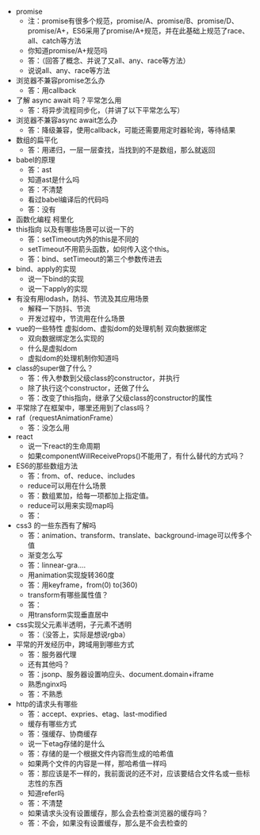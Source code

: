 - promise
  - 注：promise有很多个规范，promise/A、promise/B、promise/D、promise/A+，ES6采用了promise/A+规范，并在此基础上规范了race、all、catch等方法 
  - 你知道promise/A+规范吗
  - 答：（回答了概念、并说了又all、any、race等方法）
  - 说说all、any、race等方法
- 浏览器不兼容promise怎么办
  - 答：用callback
- 了解 async await 吗？平常怎么用
  - 答：将异步流程同步化，（并讲了以下平常怎么写）
- 浏览器不兼容async await怎么办
  - 答：降级兼容，使用callback，可能还需要用定时器轮询，等待结果
- 数组的扁平化
  - 答：用递归，一层一层查找，当找到的不是数组，那么就返回
- babel的原理
  - 答：ast
  - 知道ast是什么吗
  - 答：不清楚
  - 看过babel编译后的代码吗
  - 答：没有
- 函数化编程 柯里化
- this指向 以及有哪些场景可以说一下的
  - 答：setTimeout内外的this是不同的
  - setTimeout不用箭头函数，如何传入这个this。
  - 答：bind、setTimeout的第三个参数传进去
- bind、apply的实现
  - 说一下bind的实现
  - 说一下apply的实现
- 有没有用lodash，防抖、节流及其应用场景
  - 解释一下防抖、节流
  - 开发过程中，节流用在什么场景
- vue的一些特性 虚拟dom、虚拟dom的处理机制 双向数据绑定
  - 双向数据绑定怎么实现的
  - 什么是虚拟dom
  - 虚拟dom的处理机制你知道吗
- class的super做了什么？
  - 答：传入参数到父级class的constructor，并执行
  - 除了执行这个constructor，还做了什么
  - 答：改变了this指向，继承了父级class的constructor的属性
- 平常除了在框架中，哪里还用到了class吗？
- raf（requestAnimationFrame）
  - 答：没怎么用
- react
  - 说一下react的生命周期
  - 如果componentWillReceiveProps()不能用了，有什么替代的方式吗？
- ES6的那些数组方法
  - 答：from、of、reduce、includes
  - reduce可以用在什么场景
  - 答：数组累加，给每一项都加上指定值。
  - reduce可以用来实现map吗
  - 答：
- css3 的一些东西有了解吗
  - 答：animation、transform、translate、background-image可以传多个值
  - 渐变怎么写
  - 答：linnear-gra....
  - 用animation实现旋转360度
  - 答：用keyframe，from(0) to(360)
  - transform有哪些属性值？
  - 答： 
  - 用transform实现垂直居中
- css实现父元素半透明，子元素不透明
  - 答：（没答上，实际是想说rgba）
- 平常的开发经历中，跨域用到哪些方式
  - 答：服务器代理
  - 还有其他吗？
  - 答：jsonp、服务器设置响应头、document.domain+iframe
  - 熟悉nginx吗
  - 答：不熟悉
- http的请求头有哪些
  - 答：accept、expries、etag、last-modified
  - 缓存有哪些方式
  - 答：强缓存、协商缓存
  - 说一下etag存储的是什么
  - 答：存储的是一个根据文件内容而生成的哈希值
  - 如果两个文件的内容是一样，那哈希值一样吗
  - 答：那应该是不一样的，我前面说的还不对，应该要结合文件名或一些标志性的东西
  - 知道refer吗
  - 答：不清楚
  - 如果请求头没有设置缓存，那么会去检查浏览器的缓存吗？
  - 答：不会，如果没有设置缓存，那么是不会去检查的